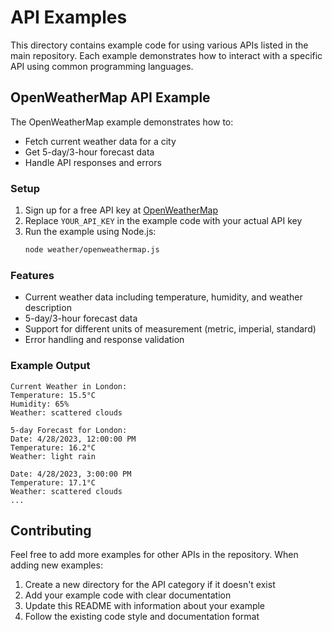 # API Examples

This directory contains example code for using various APIs listed in the main repository. Each example demonstrates how to interact with a specific API using common programming languages.

## OpenWeatherMap API Example

The OpenWeatherMap example demonstrates how to:
- Fetch current weather data for a city
- Get 5-day/3-hour forecast data
- Handle API responses and errors

### Setup

1. Sign up for a free API key at [OpenWeatherMap](https://openweathermap.org/api)
2. Replace `YOUR_API_KEY` in the example code with your actual API key
3. Run the example using Node.js:
   ```bash
   node weather/openweathermap.js
   ```

### Features

- Current weather data including temperature, humidity, and weather description
- 5-day/3-hour forecast data
- Support for different units of measurement (metric, imperial, standard)
- Error handling and response validation

### Example Output

```
Current Weather in London:
Temperature: 15.5°C
Humidity: 65%
Weather: scattered clouds

5-day Forecast for London:
Date: 4/28/2023, 12:00:00 PM
Temperature: 16.2°C
Weather: light rain

Date: 4/28/2023, 3:00:00 PM
Temperature: 17.1°C
Weather: scattered clouds
...
```

## Contributing

Feel free to add more examples for other APIs in the repository. When adding new examples:

1. Create a new directory for the API category if it doesn't exist
2. Add your example code with clear documentation
3. Update this README with information about your example
4. Follow the existing code style and documentation format 